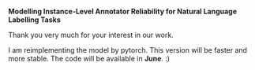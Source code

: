 **Modelling Instance-Level Annotator Reliability for Natural Language Labelling Tasks**

Thank you very much for your interest in our work.

I am reimplementing the model by pytorch. This version will be faster and more stable. The code will be available in **June**. :)
